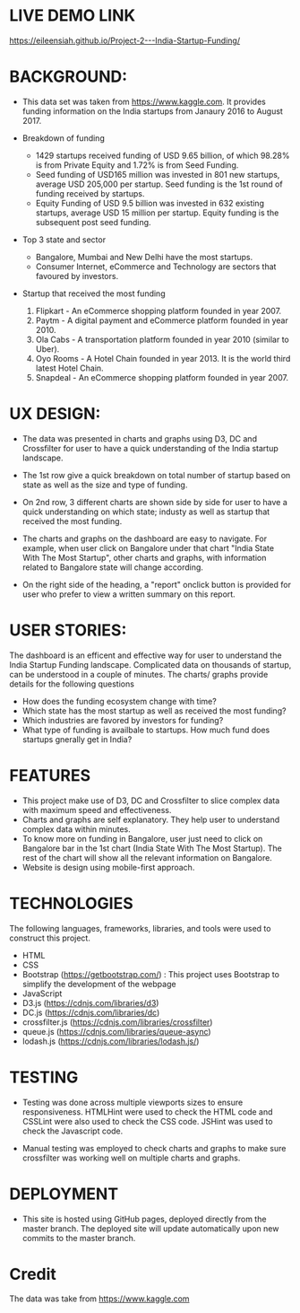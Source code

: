 LIVE DEMO LINK
==============
https://eileensiah.github.io/Project-2---India-Startup-Funding/


BACKGROUND:
==========
* This data set was taken from https://www.kaggle.com.  It provides funding information on the India startups from Janaury 2016 to August 2017.

* Breakdown of funding
  * 1429 startups received funding of USD 9.65 billion, of which 98.28% is from Private Equity and 1.72% is from Seed Funding. 
  * Seed funding of USD165 million was invested in 801 new startups, average USD 205,000 per startup. Seed funding is the 1st round of funding received by startups. 
  * Equity Funding of USD 9.5 billion was invested in 632 existing startups, average USD 15 million per startup. Equity funding is the subsequent post seed funding.

* Top 3 state and sector
  * Bangalore, Mumbai and New Delhi have the most startups. 
  * Consumer Internet, eCommerce and Technology are sectors that favoured by investors.


* Startup that received the most funding
     1) Flipkart  - An eCommerce shopping platform founded in year 2007.
     2) Paytm - A digital payment and eCommerce platform founded in year 2010.
     3) Ola Cabs - A transportation platform founded in year 2010 (similar to Uber).
     4) Oyo Rooms - A Hotel Chain founded in year 2013.  It is the world third latest Hotel Chain.
     5) Snapdeal - An eCommerce shopping platform founded in year 2007.


UX DESIGN:
==========
* The data was presented in charts and graphs using D3, DC and Crossfilter for user to have a quick understanding of the India startup landscape. 

* The 1st row give a quick breakdown on total number of startup based on state as well as the size and type of funding. 

* On 2nd row, 3 different charts are shown side by side for user to have a quick understanding on which state; industy as well as startup that received the most funding.

* The charts and graphs on the dashboard are easy to navigate.  For example, when user click on Bangalore under that chart "India State With The Most Startup", other charts and graphs, with information related to Bangalore state will change according.

* On the right side of the heading, a "report" onclick button is provided for user who prefer to view a written summary on this report. 



USER STORIES:
============
The dashboard is an efficent and effective way for user to understand the India Startup Funding landscape.  Complicated data on thousands of startup, can be understood in a couple of minutes. The charts/ graphs provide details for the following questions
* How does the funding ecosystem change with time?
* Which state has the most startup as well as received the most funding?
* Which industries are favored by investors for funding?
* What type of funding is availbale to startups. How much fund does startups gnerally get in India?



FEATURES 
========
* This project make use of D3, DC and Crossfilter to slice complex data with maximum speed and effectiveness.
* Charts and graphs are self explanatory. They help user to understand complex data within minutes.
* To know more on funding in Bangalore, user just need to click on Bangalore bar in the 1st chart (India State With The Most Startup). The rest of the chart will show all the relevant information on Bangalore.
* Website is design using mobile-first approach.



TECHNOLOGIES 
=============
The following languages, frameworks, libraries, and tools were used to construct this project. 
* HTML
* CSS
* Bootstrap (https://getbootstrap.com/) : This project uses Bootstrap to simplify the development of the webpage
* JavaScript
* D3.js (https://cdnjs.com/libraries/d3)
* DC.js (https://cdnjs.com/libraries/dc)
* crossfilter.js (https://cdnjs.com/libraries/crossfilter)
* queue.js (https://cdnjs.com/libraries/queue-async)
* lodash.js (https://cdnjs.com/libraries/lodash.js/)



TESTING
=======
* Testing was done across multiple viewports sizes to ensure responsiveness. HTMLHint were used to check the HTML code and CSSLint were also used to check the CSS code. JSHint was used to check the Javascript code.

* Manual testing was employed to check charts and graphs to make sure crossfilter was working well on multiple charts and graphs.

 

DEPLOYMENT
==========
* This site is hosted using GitHub pages, deployed directly from the master branch. The deployed site will update automatically upon new commits to the master branch. 


Credit
======
The data was take from https://www.kaggle.com

